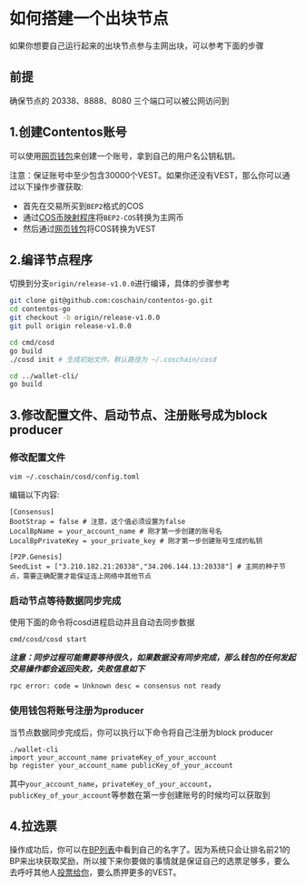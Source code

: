 # 如何搭建一个出块节点

如果你想要自己运行起来的出块节点参与主网出块，可以参考下面的步骤

## 前提

确保节点的 20338、8888、8080 三个端口可以被公网访问到

## 1.创建Contentos账号

可以使用[网页钱包](https://wallet.contentos.io/)来创建一个账号，拿到自己的用户名公钥私钥。

注意：保证账号中至少包含30000个VEST。如果你还没有VEST，那么你可以通过以下操作步骤获取:

* 首先在交易所买到`BEP2`格式的COS
* 通过[COS币映射程序](http://swapcos.contentos.io)将`BEP2-COS`转换为主网币
* 然后通过[网页钱包](https://wallet.contentos.io/)将COS转换为VEST

## 2.编译节点程序

切换到分支`origin/release-v1.0.0`进行编译，具体的步骤参考

```sh
git clone git@github.com:coschain/contentos-go.git
cd contentos-go
git checkout -b origin/release-v1.0.0
git pull origin release-v1.0.0

cd cmd/cosd
go build
./cosd init # 生成初始文件。默认路径为 ~/.coschain/cosd

cd ../wallet-cli/
go build
```

## 3.修改配置文件、启动节点、注册账号成为block producer

### 修改配置文件

```
vim ~/.coschain/cosd/config.toml
```

编辑以下内容:

```
[Consensus]
BootStrap = false # 注意，这个值必须设置为false
LocalBpName = your_account_name # 刚才第一步创建的账号名
LocalBpPrivateKey = your_private_key # 刚才第一步创建账号生成的私钥

[P2P.Genesis]
SeedList = ["3.210.182.21:20338","34.206.144.13:20338"] # 主网的种子节点，需要正确配置才能保证连上网络中其他节点
```

### 启动节点等待数据同步完成

使用下面的命令将cosd进程启动并且自动去同步数据

```
cmd/cosd/cosd start
```

***注意：同步过程可能需要等待很久，如果数据没有同步完成，那么钱包的任何发起交易操作都会返回失败，失败信息如下***

```
rpc error: code = Unknown desc = consensus not ready
```

### 使用钱包将账号注册为producer

当节点数据同步完成后，你可以执行以下命令将自己注册为block producer

```
./wallet-cli
import your_account_name privateKey_of_your_account
bp register your_account_name publicKey_of_your_account
```

其中`your_account_name`，`privateKey_of_your_account`，`publicKey_of_your_account`等参数在第一步创建账号的时候均可以获取到

## 4.拉选票

操作成功后，你可以在[BP列表](https://explorer.contentos.io/#/bp/)中看到自己的名字了。因为系统只会让排名前21的BP来出块获取奖励，所以接下来你要做的事情就是保证自己的选票足够多，要么去呼吁其他人[投票给你](https://wallet.contentos.io/#/bpvote)，要么质押更多的VEST。
